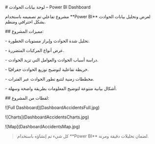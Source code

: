 \# لوحة بيانات الحوادث – Power BI Dashboard



مشروع تفاعلي تم تصميمه باستخدام \*\*Power BI\*\* لعرض وتحليل بيانات الحوادث بشكل احترافي ومنظم.



\## مميزات المشروع:

\- تحليل شدة الحوادث وإبراز مستويات الخطورة.

\- عرض أنواع المركبات المتضررة.

\- دراسة أسباب الحوادث والعوامل التي تزيد الحوادث.

\- خريطة تفاعلية لتوضيح توزيع الحوادث جغرافيًا.

\- مخططات زمنية لتتبع تطور الحوادث عبر الفترات.

\- أشكال بيانية متنوعة لتوضيح المعلومات بطريقة واضحة وسهلة.



\## لقطات من المشروع:

!\[Full Dashboard](DashboardAccidentsFull.jpg)

!\[Charts](DashboardAccidentsCharts.jpg)

!\[Map](DashboardAccidentsMap.jpg)



> كل شيء تم إنشاؤه باستخدام \*\*Power BI\*\* لضمان تحليلات دقيقة ومرنة.



